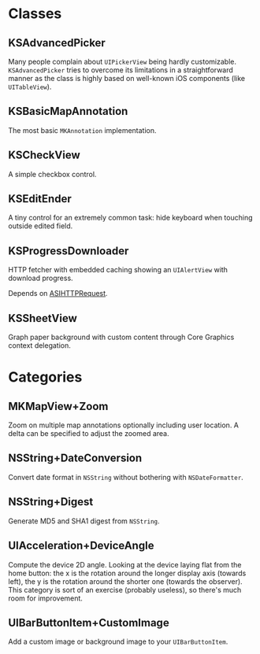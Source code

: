 # Classes

## KSAdvancedPicker

Many people complain about `UIPickerView` being hardly customizable. `KSAdvancedPicker` tries to overcome its limitations in a straightforward manner as the class is highly based on well-known iOS components (like `UITableView`).

## KSBasicMapAnnotation

The most basic `MKAnnotation` implementation.

## KSCheckView

A simple checkbox control.

## KSEditEnder

A tiny control for an extremely common task: hide keyboard when touching outside edited field.

## KSProgressDownloader

HTTP fetcher with embedded caching showing an `UIAlertView` with download progress.

Depends on [ASIHTTPRequest](http://github.com/pokeb/asi-http-request).

## KSSheetView

Graph paper background with custom content through Core Graphics context delegation.

# Categories

## MKMapView+Zoom

Zoom on multiple map annotations optionally including user location. A delta can be specified to adjust the zoomed area.

## NSString+DateConversion

Convert date format in `NSString` without bothering with `NSDateFormatter`.

## NSString+Digest

Generate MD5 and SHA1 digest from `NSString`.

## UIAcceleration+DeviceAngle

Compute the device 2D angle. Looking at the device laying flat from the home button: the x is the rotation around the longer display axis (towards left), the y is the rotation around the shorter one (towards the observer). This category is sort of an exercise (probably useless), so there's much room for improvement.

## UIBarButtonItem+CustomImage

Add a custom image or background image to your `UIBarButtonItem`.
